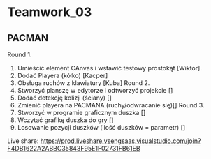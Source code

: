 # Teamwork_03

## PACMAN

Round 1.
1. Umieścić element CAnvas i wstawić testowy prostokąt [Wiktor].
2. Dodać Playera (kółko) [Kacper]
3. Obsługa ruchów z klawiatury [Kuba]
Round 2.
4. Stworzyć planszę w edytorze i odtworzyć projekcie []
5. Dodać detekcję kolizji (ściany) []
6. Zmienić playera na PACMANA (ruchy/odwracanie się)[]
Round 3.
7. Stworzyć w programie graficznym duszka []
8. Wczytać grafikę duszka do gry []
9. Losowanie pozycji duszków (ilość duszków = parametr) []

Live share: https://prod.liveshare.vsengsaas.visualstudio.com/join?F4DB1622A2ABBC35843F95E1F02731FB61EB
